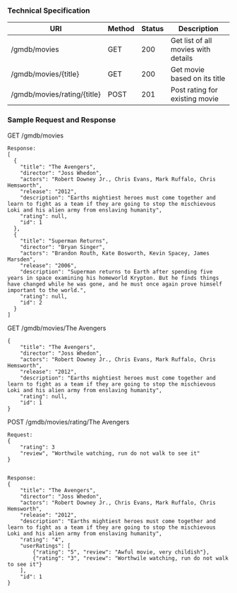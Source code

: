 
### **Technical Specification**

| URI | Method | Status| Description |
|-----|--------|-------|-------------|
|/gmdb/movies|GET|200|Get list of all movies with details|
|/gmdb/movies/{title}|GET|200|Get movie based on its title|
|/gmdb/movies/rating/{title}|POST|201|Post rating for existing movie|

### **Sample Request and Response**

GET /gmdb/movies
````
Response:
[
  {
    "title": "The Avengers",
    "director": "Joss Whedon",
    "actors": "Robert Downey Jr., Chris Evans, Mark Ruffalo, Chris Hemsworth",
    "release": "2012",
    "description": "Earths mightiest heroes must come together and learn to fight as a team if they are going to stop the mischievous Loki and his alien army from enslaving humanity",
    "rating": null,
    "id": 1
  },
  {
    "title": "Superman Returns",
    "director": "Bryan Singer",
    "actors": "Brandon Routh, Kate Bosworth, Kevin Spacey, James Marsden",
    "release": "2006",
    "description": "Superman returns to Earth after spending five years in space examining his homeworld Krypton. But he finds things have changed while he was gone, and he must once again prove himself important to the world.",
    "rating": null,
    "id": 2
  }
]
````

GET /gmdb/movies/The Avengers
````Response:
{
    "title": "The Avengers",
    "director": "Joss Whedon",
    "actors": "Robert Downey Jr., Chris Evans, Mark Ruffalo, Chris Hemsworth",
    "release": "2012",
    "description": "Earths mightiest heroes must come together and learn to fight as a team if they are going to stop the mischievous Loki and his alien army from enslaving humanity",
    "rating": null,
    "id": 1 
}
````

POST /gmdb/movies/rating/The Avengers
````
Request:
{
    "rating": 3
    "review", "Worthwile watching, run do not walk to see it"
}


Response:
{
    "title": "The Avengers",
    "director": "Joss Whedon",
    "actors": "Robert Downey Jr., Chris Evans, Mark Ruffalo, Chris Hemsworth",
    "release": "2012",
    "description": "Earths mightiest heroes must come together and learn to fight as a team if they are going to stop the mischievous Loki and his alien army from enslaving humanity",
    "rating": "4",
    "userRatings": [
        {"rating": "5", "review": "Awful movie, very childish"},
        {"rating": "3", "review": "Worthwile watching, run do not walk to see it"}
    ],
    "id": 1 
}


